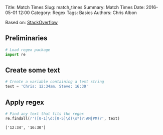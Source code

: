 Title: Match Times
Slug: match_times
Summary: Match Times
Date: 2016-05-01 12:00
Category: Regex
Tags: Basics
Authors: Chris Albon



Based on: [StackOverflow](http://stackoverflow.com/questions/18715392/javascript-regex-validate-time-with-am-and-pm)

## Preliminaries


```python
# Load regex package
import re
```

## Create some text


```python
# Create a variable containing a text string
text = 'Chris: 12:34am. Steve: 16:30'
```

## Apply regex


```python
# Find any text that fits the regex
re.findall(r'([0-1]\d:[0-5]\d)\s*(?:AM|PM)?', text)
```




    ['12:34', '16:30']


